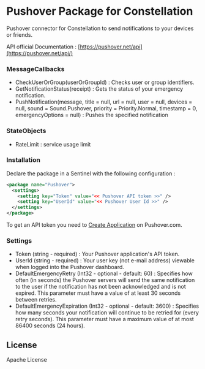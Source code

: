 # Pushover Package for Constellation

Pushover connector for Constellation to send notifications to your devices or friends.

API official Documentation : [https://pushover.net/api](https://pushover.net/api/)

### MessageCallbacks
 - CheckUserOrGroup(userOrGroupId) : Checks user or group identifiers.
 - GetNotificationStatus(receipt) : Gets the status of your emergency notification.
 - PushNotification(message, title = null, url = null, user = null, devices = null, sound = Sound.Pushover, priority = Priority.Normal, timestamp = 0, emergencyOptions = null) : Pushes the specified notification

### StateObjects
 - RateLimit : service usage limit

### Installation

Declare the package in a Sentinel with the following configuration :
```xml
<package name="Pushover">
  <settings>
	<setting key="Token" value="<< Pushover API token >>" />
	<setting key="UserId" value="<< Pushover User Id >>" />
  </settings>
</package>
```

To get an API token you need to [Create Application](https://pushover.net/apps/build) on Pushover.com.

### Settings
 - Token (string - required) : Your Pushover application's API token.
 - UserId (string - required) : Your user key (not e-mail address) viewable when logged into the Pushover dashboard.
 - DefaultEmergencyRetry (Int32 - optional - default: 60) : Specifies how often (in seconds) the Pushover servers will send the same notification to the user if the notification has not been acknowledged and is not expired. This parameter must have a value of at least 30 seconds between retries.
 - DefaultEmergencyExpiration (Int32 - optional - default: 3600) : Specifies how many seconds your notification will continue to be retried for (every retry seconds).  This parameter must have a maximum value of at most 86400 seconds (24 hours).

License
----

Apache License